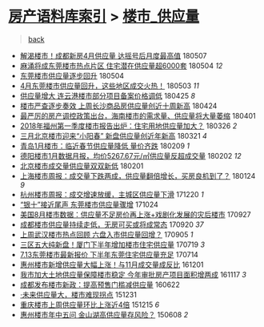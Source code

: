 [房产语料库索引](../../README.md)  > [楼市_供应量](楼市_供应量.md)
====
> [back](../README.md)

- [解渴楼市！成都新房4月供应量 达摇号后月度最高值](http://jkwz.applinzi.com/ittc/7100281736556708874.html#%E8%A7%A3%E6%B8%B4%E6%A5%BC%E5%B8%82%EF%BC%81%E6%88%90%E9%83%BD%E6%96%B0%E6%88%BF4%E6%9C%88%E4%BE%9B%E5%BA%94%E9%87%8F+%E8%BE%BE%E6%91%87%E5%8F%B7%E5%90%8E%E6%9C%88%E5%BA%A6%E6%9C%80%E9%AB%98%E5%80%BC) 180507  
- [麻涌将成东莞楼市热点片区 住宅潜在供应量超6000套](http://jkwz.applinzi.com/ittc/7099193803107992582.html#%E9%BA%BB%E6%B6%8C%E5%B0%86%E6%88%90%E4%B8%9C%E8%8E%9E%E6%A5%BC%E5%B8%82%E7%83%AD%E7%82%B9%E7%89%87%E5%8C%BA+%E4%BD%8F%E5%AE%85%E6%BD%9C%E5%9C%A8%E4%BE%9B%E5%BA%94%E9%87%8F%E8%B6%856000%E5%A5%97) 180504 *12* 
- [东莞楼市供应量逐步回升](http://jkwz.applinzi.com/ittc/7099186245932680208.html#%E4%B8%9C%E8%8E%9E%E6%A5%BC%E5%B8%82%E4%BE%9B%E5%BA%94%E9%87%8F%E9%80%90%E6%AD%A5%E5%9B%9E%E5%8D%87) 180504  
- [4月东莞楼市供应量回升，这些地区成交火热！](http://jkwz.applinzi.com/ittc/7098989942678225926.html#4%E6%9C%88%E4%B8%9C%E8%8E%9E%E6%A5%BC%E5%B8%82%E4%BE%9B%E5%BA%94%E9%87%8F%E5%9B%9E%E5%8D%87%EF%BC%8C%E8%BF%99%E4%BA%9B%E5%9C%B0%E5%8C%BA%E6%88%90%E4%BA%A4%E7%81%AB%E7%83%AD%EF%BC%81) 180503 *11* 
- [供应量增大 连云港楼市部分项目备案价格调低](http://jkwz.applinzi.com/ittc/7095852308141442054.html#%E4%BE%9B%E5%BA%94%E9%87%8F%E5%A2%9E%E5%A4%A7+%E8%BF%9E%E4%BA%91%E6%B8%AF%E6%A5%BC%E5%B8%82%E9%83%A8%E5%88%86%E9%A1%B9%E7%9B%AE%E5%A4%87%E6%A1%88%E4%BB%B7%E6%A0%BC%E8%B0%83%E4%BD%8E) 180425 *8* 
- [楼市严查逐步奏效 上周长沙商品房供应量创近十周新高](http://jkwz.applinzi.com/ittc/7095475941012931590.html#%E6%A5%BC%E5%B8%82%E4%B8%A5%E6%9F%A5%E9%80%90%E6%AD%A5%E5%A5%8F%E6%95%88+%E4%B8%8A%E5%91%A8%E9%95%BF%E6%B2%99%E5%95%86%E5%93%81%E6%88%BF%E4%BE%9B%E5%BA%94%E9%87%8F%E5%88%9B%E8%BF%91%E5%8D%81%E5%91%A8%E6%96%B0%E9%AB%98) 180424  
- [最严厉的房产调控政策出台，海南楼市的需求量、供应量将大量萎缩](http://jkwz.applinzi.com/ittc/7087152718483555334.html#%E6%9C%80%E4%B8%A5%E5%8E%89%E7%9A%84%E6%88%BF%E4%BA%A7%E8%B0%83%E6%8E%A7%E6%94%BF%E7%AD%96%E5%87%BA%E5%8F%B0%EF%BC%8C%E6%B5%B7%E5%8D%97%E6%A5%BC%E5%B8%82%E7%9A%84%E9%9C%80%E6%B1%82%E9%87%8F%E3%80%81%E4%BE%9B%E5%BA%94%E9%87%8F%E5%B0%86%E5%A4%A7%E9%87%8F%E8%90%8E%E7%BC%A9) 180401  
- [2018年福州第一季度楼市报告出炉：住宅用地供应量加大？](http://jkwz.applinzi.com/ittc/7084790285974635526.html#2018%E5%B9%B4%E7%A6%8F%E5%B7%9E%E7%AC%AC%E4%B8%80%E5%AD%A3%E5%BA%A6%E6%A5%BC%E5%B8%82%E6%8A%A5%E5%91%8A%E5%87%BA%E7%82%89%EF%BC%9A%E4%BD%8F%E5%AE%85%E7%94%A8%E5%9C%B0%E4%BE%9B%E5%BA%94%E9%87%8F%E5%8A%A0%E5%A4%A7%EF%BC%9F) 180326 *2* 
- [三月北京楼市迎来“小阳春”  新盘供应量创近年新高](http://jkwz.applinzi.com/ittc/7082955217983505424.html#%E4%B8%89%E6%9C%88%E5%8C%97%E4%BA%AC%E6%A5%BC%E5%B8%82%E8%BF%8E%E6%9D%A5%E2%80%9C%E5%B0%8F%E9%98%B3%E6%98%A5%E2%80%9D++%E6%96%B0%E7%9B%98%E4%BE%9B%E5%BA%94%E9%87%8F%E5%88%9B%E8%BF%91%E5%B9%B4%E6%96%B0%E9%AB%98) 180321 *4* 
- [青岛1月楼市：临近春节供应量降低 量价齐跌](http://jkwz.applinzi.com/ittc/7067973268927939591.html#%E9%9D%92%E5%B2%9B1%E6%9C%88%E6%A5%BC%E5%B8%82%EF%BC%9A%E4%B8%B4%E8%BF%91%E6%98%A5%E8%8A%82%E4%BE%9B%E5%BA%94%E9%87%8F%E9%99%8D%E4%BD%8E+%E9%87%8F%E4%BB%B7%E9%BD%90%E8%B7%8C) 180209 *1* 
- [德阳楼市1月数据月报，均价5267.67元/㎡供应量反超成交量](http://jkwz.applinzi.com/ittc/7065465184410141713.html#%E5%BE%B7%E9%98%B3%E6%A5%BC%E5%B8%821%E6%9C%88%E6%95%B0%E6%8D%AE%E6%9C%88%E6%8A%A5%EF%BC%8C%E5%9D%87%E4%BB%B75267.67%E5%85%83%2F%E3%8E%A1%E4%BE%9B%E5%BA%94%E9%87%8F%E5%8F%8D%E8%B6%85%E6%88%90%E4%BA%A4%E9%87%8F) 180202 *12* 
- [北京楼市成交量供应量双双新低](http://jkwz.applinzi.com/ittc/7065052189234299914.html#%E5%8C%97%E4%BA%AC%E6%A5%BC%E5%B8%82%E6%88%90%E4%BA%A4%E9%87%8F%E4%BE%9B%E5%BA%94%E9%87%8F%E5%8F%8C%E5%8F%8C%E6%96%B0%E4%BD%8E) 180201  
- [上海楼市周报：成交量下跌两成，供应量翻倍增长，买房良机到了？](http://jkwz.applinzi.com/ittc/7062087421942826001.html#%E4%B8%8A%E6%B5%B7%E6%A5%BC%E5%B8%82%E5%91%A8%E6%8A%A5%EF%BC%9A%E6%88%90%E4%BA%A4%E9%87%8F%E4%B8%8B%E8%B7%8C%E4%B8%A4%E6%88%90%EF%BC%8C%E4%BE%9B%E5%BA%94%E9%87%8F%E7%BF%BB%E5%80%8D%E5%A2%9E%E9%95%BF%EF%BC%8C%E4%B9%B0%E6%88%BF%E8%89%AF%E6%9C%BA%E5%88%B0%E4%BA%86%EF%BC%9F) 180124 *9* 
- [杭州楼市周报：成交增速放缓，主城区供应量下滑](http://jkwz.applinzi.com/ittc/7049187402763994129.html#%E6%9D%AD%E5%B7%9E%E6%A5%BC%E5%B8%82%E5%91%A8%E6%8A%A5%EF%BC%9A%E6%88%90%E4%BA%A4%E5%A2%9E%E9%80%9F%E6%94%BE%E7%BC%93%EF%BC%8C%E4%B8%BB%E5%9F%8E%E5%8C%BA%E4%BE%9B%E5%BA%94%E9%87%8F%E4%B8%8B%E6%BB%91) 171220 *1* 
- [“银十”接近尾声 东莞楼市供应量骤增](http://jkwz.applinzi.com/ittc/7027693120890864657.html#%E2%80%9C%E9%93%B6%E5%8D%81%E2%80%9D%E6%8E%A5%E8%BF%91%E5%B0%BE%E5%A3%B0+%E4%B8%9C%E8%8E%9E%E6%A5%BC%E5%B8%82%E4%BE%9B%E5%BA%94%E9%87%8F%E9%AA%A4%E5%A2%9E) 171024  
- [美国8月楼市数据：供应量不足房价再上涨+戏剧化发展的灾后楼市](http://jkwz.applinzi.com/ittc/7017323143390299152.html#%E7%BE%8E%E5%9B%BD8%E6%9C%88%E6%A5%BC%E5%B8%82%E6%95%B0%E6%8D%AE%EF%BC%9A%E4%BE%9B%E5%BA%94%E9%87%8F%E4%B8%8D%E8%B6%B3%E6%88%BF%E4%BB%B7%E5%86%8D%E4%B8%8A%E6%B6%A8%2B%E6%88%8F%E5%89%A7%E5%8C%96%E5%8F%91%E5%B1%95%E7%9A%84%E7%81%BE%E5%90%8E%E6%A5%BC%E5%B8%82) 170927  
- [成都楼市供应量持续走低，无房可买或将成常态](http://jkwz.applinzi.com/ittc/7015326180620895249.html#%E6%88%90%E9%83%BD%E6%A5%BC%E5%B8%82%E4%BE%9B%E5%BA%94%E9%87%8F%E6%8C%81%E7%BB%AD%E8%B5%B0%E4%BD%8E%EF%BC%8C%E6%97%A0%E6%88%BF%E5%8F%AF%E4%B9%B0%E6%88%96%E5%B0%86%E6%88%90%E5%B8%B8%E6%80%81) 170920 *37* 
- [上周武汉楼市热点回顾 六盘入市供应量回增？](http://jkwz.applinzi.com/ittc/7009743362046051344.html#%E4%B8%8A%E5%91%A8%E6%AD%A6%E6%B1%89%E6%A5%BC%E5%B8%82%E7%83%AD%E7%82%B9%E5%9B%9E%E9%A1%BE+%E5%85%AD%E7%9B%98%E5%85%A5%E5%B8%82%E4%BE%9B%E5%BA%94%E9%87%8F%E5%9B%9E%E5%A2%9E%EF%BC%9F) 170905 *1* 
- [三区五大纯新盘！厦门下半年增加楼市住宅供应量](http://jkwz.applinzi.com/ittc/6992061750059729937.html#%E4%B8%89%E5%8C%BA%E4%BA%94%E5%A4%A7%E7%BA%AF%E6%96%B0%E7%9B%98%EF%BC%81%E5%8E%A6%E9%97%A8%E4%B8%8B%E5%8D%8A%E5%B9%B4%E5%A2%9E%E5%8A%A0%E6%A5%BC%E5%B8%82%E4%BD%8F%E5%AE%85%E4%BE%9B%E5%BA%94%E9%87%8F) 170719 *3* 
- [7.13东莞楼市最新报价 下半年东莞住宅供应量充足](http://jkwz.applinzi.com/ittc/6990114372536763408.html#7.13%E4%B8%9C%E8%8E%9E%E6%A5%BC%E5%B8%82%E6%9C%80%E6%96%B0%E6%8A%A5%E4%BB%B7+%E4%B8%8B%E5%8D%8A%E5%B9%B4%E4%B8%9C%E8%8E%9E%E4%BD%8F%E5%AE%85%E4%BE%9B%E5%BA%94%E9%87%8F%E5%85%85%E8%B6%B3) 170714  
- [惠州楼市新增供应量大幅上涨！与11月成交量成反比](http://jkwz.applinzi.com/ittc/6906658154720265220.html#%E6%83%A0%E5%B7%9E%E6%A5%BC%E5%B8%82%E6%96%B0%E5%A2%9E%E4%BE%9B%E5%BA%94%E9%87%8F%E5%A4%A7%E5%B9%85%E4%B8%8A%E6%B6%A8%EF%BC%81%E4%B8%8E11%E6%9C%88%E6%88%90%E4%BA%A4%E9%87%8F%E6%88%90%E5%8F%8D%E6%AF%94) 161201  
- [我市加大土地供应量保障楼市稳定 今年审批房产项目面积增两成](http://jkwz.applinzi.com/ittc/6901348214732489733.html#%E6%88%91%E5%B8%82%E5%8A%A0%E5%A4%A7%E5%9C%9F%E5%9C%B0%E4%BE%9B%E5%BA%94%E9%87%8F%E4%BF%9D%E9%9A%9C%E6%A5%BC%E5%B8%82%E7%A8%B3%E5%AE%9A+%E4%BB%8A%E5%B9%B4%E5%AE%A1%E6%89%B9%E6%88%BF%E4%BA%A7%E9%A1%B9%E7%9B%AE%E9%9D%A2%E7%A7%AF%E5%A2%9E%E4%B8%A4%E6%88%90) 161117 *3* 
- [成都发布楼市新政：提高预售门槛减供应量](http://jkwz.applinzi.com/ittc/6846485289186624517.html#%E6%88%90%E9%83%BD%E5%8F%91%E5%B8%83%E6%A5%BC%E5%B8%82%E6%96%B0%E6%94%BF%EF%BC%9A%E6%8F%90%E9%AB%98%E9%A2%84%E5%94%AE%E9%97%A8%E6%A7%9B%E5%87%8F%E4%BE%9B%E5%BA%94%E9%87%8F) 160622  
- [·未来供应量大，楼市难现拐点](http://jkwz.applinzi.com/ittc/6781913230247199749.html#%C2%B7%E6%9C%AA%E6%9D%A5%E4%BE%9B%E5%BA%94%E9%87%8F%E5%A4%A7%EF%BC%8C%E6%A5%BC%E5%B8%82%E9%9A%BE%E7%8E%B0%E6%8B%90%E7%82%B9) 151231  
- [重庆楼市上周供应量环比上涨近4倍](http://jkwz.applinzi.com/ittc/6775846413196067845.html#%E9%87%8D%E5%BA%86%E6%A5%BC%E5%B8%82%E4%B8%8A%E5%91%A8%E4%BE%9B%E5%BA%94%E9%87%8F%E7%8E%AF%E6%AF%94%E4%B8%8A%E6%B6%A8%E8%BF%914%E5%80%8D) 151215 *6* 
- [惠州楼市年中五问 金山湖高供应量存风险？](http://jkwz.applinzi.com/ittc/547650611419564015.html#%E6%83%A0%E5%B7%9E%E6%A5%BC%E5%B8%82%E5%B9%B4%E4%B8%AD%E4%BA%94%E9%97%AE+%E9%87%91%E5%B1%B1%E6%B9%96%E9%AB%98%E4%BE%9B%E5%BA%94%E9%87%8F%E5%AD%98%E9%A3%8E%E9%99%A9%EF%BC%9F) 150608 *2* 
